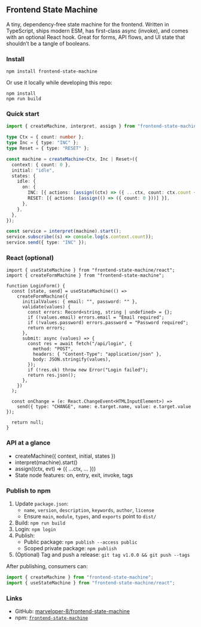 ## Frontend State Machine

A tiny, dependency-free state machine for the frontend. Written in TypeScript, ships modern ESM, has first-class async (invoke), and comes with an optional React hook. Great for forms, API flows, and UI state that shouldn’t be a tangle of booleans.

### Install

```
npm install frontend-state-machine
```

Or use it locally while developing this repo:

```
npm install
npm run build
```

### Quick start

```ts
import { createMachine, interpret, assign } from "frontend-state-machine";

type Ctx = { count: number };
type Inc = { type: "INC" };
type Reset = { type: "RESET" };

const machine = createMachine<Ctx, Inc | Reset>({
  context: { count: 0 },
  initial: "idle",
  states: {
    idle: {
      on: {
        INC: [{ actions: [assign((ctx) => ({ ...ctx, count: ctx.count + 1 }))] }],
        RESET: [{ actions: [assign(() => ({ count: 0 }))] }],
      },
    },
  },
});

const service = interpret(machine).start();
service.subscribe((s) => console.log(s.context.count));
service.send({ type: "INC" });
```

### React (optional)

```tsx
import { useStateMachine } from "frontend-state-machine/react";
import { createFormMachine } from "frontend-state-machine";

function LoginForm() {
  const [state, send] = useStateMachine(() =>
    createFormMachine({
      initialValues: { email: "", password: "" },
      validate(values) {
        const errors: Record<string, string | undefined> = {};
        if (!values.email) errors.email = "Email required";
        if (!values.password) errors.password = "Password required";
        return errors;
      },
      submit: async (values) => {
        const res = await fetch("/api/login", {
          method: "POST",
          headers: { "Content-Type": "application/json" },
          body: JSON.stringify(values),
        });
        if (!res.ok) throw new Error("Login failed");
        return res.json();
      },
    })
  );

  const onChange = (e: React.ChangeEvent<HTMLInputElement>) =>
    send({ type: "CHANGE", name: e.target.name, value: e.target.value });

  return null;
}
```

### API at a glance

- createMachine({ context, initial, states })
- interpret(machine).start()
- assign((ctx, evt) => ({ ...ctx, ... }))
- State node features: on, entry, exit, invoke, tags

### Publish to npm

1. Update `package.json`:
   - `name`, `version`, `description`, `keywords`, `author`, `license`
   - Ensure `main`, `module`, `types`, and `exports` point to `dist/`
2. Build: `npm run build`
3. Login: `npm login`
4. Publish:
   - Public package: `npm publish --access public`
   - Scoped private package: `npm publish`
5. (Optional) Tag and push a release: `git tag v1.0.0 && git push --tags`

After publishing, consumers can:

```ts
import { createMachine } from "frontend-state-machine";
import { useStateMachine } from "frontend-state-machine/react";
```


### Links

- GitHub: [marveloper-8/frontend-state-machine](https://github.com/marveloper-8/frontend-state-machine)
- npm: [`frontend-state-machine`](https://www.npmjs.com/package/frontend-state-machine)

